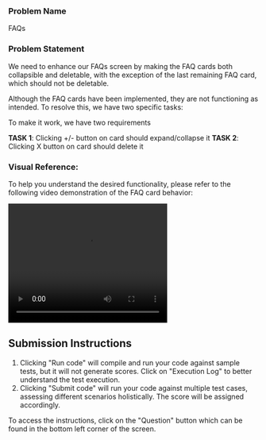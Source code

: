 ### Problem Name

FAQs

### Problem Statement

We need to enhance our FAQs screen by making the FAQ cards both collapsible and deletable, with the exception of the last remaining FAQ card, which should not be deletable.

Although the FAQ cards have been implemented, they are not functioning as intended. To resolve this, we have two specific tasks:

To make it work, we have two requirements

**TASK 1**: Clicking +/- button on card should expand/collapse it
**TASK 2**: Clicking X button on card should delete it

### Visual Reference:

To help you understand the desired functionality, please refer to the following video demonstration of the FAQ card behavior:

<video width="320" height="240" controls>
 <source src="./faq-working-video.mp4" type="video/mp4">
</video>

## Submission Instructions

1. Clicking "Run code" will compile and run your code against sample tests, but it will not generate scores. Click on "Execution Log" to better understand the test execution.
2. Clicking "Submit code" will run your code against multiple test cases, assessing different scenarios holistically. The score will be assigned accordingly.

To access the instructions, click on the "Question" button which can be found in the bottom left corner of the screen.
